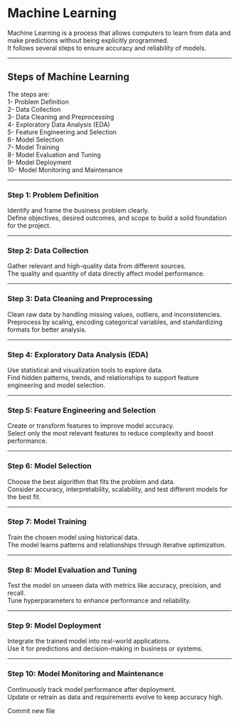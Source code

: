 # Machine Learning

Machine Learning is a process that allows computers to learn from data and make predictions without being explicitly programmed.  
It follows several steps to ensure accuracy and reliability of models.

---

## Steps of Machine Learning

The steps are:  
1- Problem Definition  
2- Data Collection  
3- Data Cleaning and Preprocessing  
4- Exploratory Data Analysis (EDA)  
5- Feature Engineering and Selection  
6- Model Selection  
7- Model Training  
8- Model Evaluation and Tuning  
9- Model Deployment  
10- Model Monitoring and Maintenance  

---

### Step 1: Problem Definition
Identify and frame the business problem clearly.  
Define objectives, desired outcomes, and scope to build a solid foundation for the project.

---

### Step 2: Data Collection
Gather relevant and high-quality data from different sources.  
The quality and quantity of data directly affect model performance.

---

### Step 3: Data Cleaning and Preprocessing
Clean raw data by handling missing values, outliers, and inconsistencies.  
Preprocess by scaling, encoding categorical variables, and standardizing formats for better analysis.

---

### Step 4: Exploratory Data Analysis (EDA)
Use statistical and visualization tools to explore data.  
Find hidden patterns, trends, and relationships to support feature engineering and model selection.

---

### Step 5: Feature Engineering and Selection
Create or transform features to improve model accuracy.  
Select only the most relevant features to reduce complexity and boost performance.

---

### Step 6: Model Selection
Choose the best algorithm that fits the problem and data.  
Consider accuracy, interpretability, scalability, and test different models for the best fit.

---

### Step 7: Model Training
Train the chosen model using historical data.  
The model learns patterns and relationships through iterative optimization.

---

### Step 8: Model Evaluation and Tuning
Test the model on unseen data with metrics like accuracy, precision, and recall.  
Tune hyperparameters to enhance performance and reliability.

---

### Step 9: Model Deployment
Integrate the trained model into real-world applications.  
Use it for predictions and decision-making in business or systems.

---

### Step 10: Model Monitoring and Maintenance
Continuously track model performance after deployment.  
Update or retrain as data and requirements evolve to keep accuracy high.

 
Commit new file
